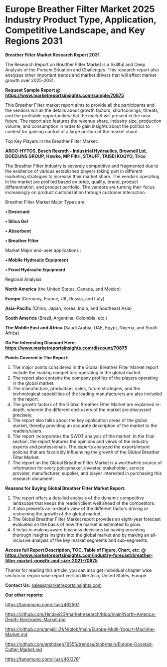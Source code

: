 # Europe Breather Filter Market 2025 Industry Product Type, Application, Competitive Landscape, and Key Regions 2031

<strong>Breather Filter Market Research Report 2031</strong>

The Research Report on Breather Filter Market is a Skillful and Deep Analysis of the Present Situation and Challenges. This research report also analyzes other important trends and market drivers that will affect market growth over 2025-2031.

<strong>Request Sample Report @ <a href=https://www.marketreportsinsights.com/sample/70875>https://www.marketreportsinsights.com/sample/70875</a></strong>

This Breather Filter market report aims to provide all the participants and the vendors will all the details about growth factors, shortcomings, threats, and the profitable opportunities that the market will present in the near future. The report also features the revenue share, industry size, production volume, and consumption in order to gain insights about the politics to contest for gaining control of a large portion of the market share.

Top Key Players in the Breather Filter Market:

<strong>ARGO-HYTOS, Bosch Rexroth - Industrial Hydraulics, Brownell Ltd, DOEDIJNS GROUP, Hawke, MP Filtri, STAUFF, TAISEI KOGYO, Trico</strong>

The Breather Filter Industry is severely competitive and fragmented due to the existence of various established players taking part in different marketing strategies to increase their market share. The vendors operating in the market are profiled based on price, quality, brand, product differentiation, and product portfolio. The vendors are turning their focus increasingly on product customization through customer interaction.

Breather Filter Market Major Types are:

<strong>• Desiccant

• Silica Gel

• Absorbent

• Breather Filter</strong>

Market Major end-user applications :

<strong>• Mobile Hydraulic Equipment

• Fixed Hydraulic Equipment</strong>

Regional Analysis

</u><strong><b>North America</b></strong> (the United States, Canada, and Mexico)

<strong><b>Europe </b></strong>(Germany, France, UK, Russia, and Italy)

<strong><b>Asia-Pacific</b></strong> (China, Japan, Korea, India, and Southeast Asia)

<strong><b>South America</b></strong> (Brazil, Argentina, Colombia, etc.)

<strong><b>The Middle East and Africa</b></strong> (Saudi Arabia, UAE, Egypt, Nigeria, and South Africa)

<strong>Go For Interesting Discount Here: <a href=https://www.marketreportsinsights.com/discount/70875>https://www.marketreportsinsights.com/discount/70875</a></strong>

<strong>Points Covered in The Report:</strong>
<ol>
  <li>The major points considered in the Global Breather Filter Market report include the leading competitors operating in the global market.</li>
  <li>The report also contains the company profiles of the players operating in the global market.</li>
  <li>The manufacture, production, sales, future strategies, and the technological capabilities of the leading manufacturers are also included in the report.</li>
  <li>The growth factors of the Global Breather Filter Market are explained in-depth, wherein the different end-users of the market are discussed precisely.</li>
  <li>The report also talks about the key application areas of the global market, thereby providing an accurate description of the market to the readers/users.</li>
  <li>The report incorporates the SWOT analysis of the market. In the final section, the report features the opinions and views of the industry experts and professionals. The experts analyzed the export/import policies that are favorably influencing the growth of the Global Breather Filter Market.</li>
  <li>The report on the Global Breather Filter Market is a worthwhile source of information for every policymaker, investor, stakeholder, service provider, manufacturer, supplier, and player interested in purchasing this research document.</li>
</ol>
<strong>Reasons for Buying Global Breather Filter Market Report:</strong>

<ol>
  <li>The report offers a detailed analysis of the dynamic competitive landscape that keeps the reader/client well ahead of the competitors.</li>
  <li>It also presents an in-depth view of the different factors driving or restraining the growth of the global market.</li>
  <li>The Global Breather Filter Market report provides an eight-year forecast evaluated on the basis of how the market is estimated to grow.</li>
  <li>It helps in making aware business decisions by having providing thorough insights insights into the global market and by making an all-inclusive analysis of the key market segments and sub-segments.</li>
</ol>
<strong>Access full Report Description, TOC, Table of Figure, Chart, etc. @ <a href=https://www.marketreportsinsights.com/industry-forecast/breather-filter-market-growth-and-size-2021-70875>https://www.marketreportsinsights.com/industry-forecast/breather-filter-market-growth-and-size-2021-70875</a></strong>


Thanks for reading this article; you can also get individual chapter wise section or region wise report version like Asia, United States, Europe.

<strong>Contact Us:</strong>
sales@marketreportsinsights.com

<strong>Our other reports:</strong>

<a href=https://tanomuno.com/illust/462507>https://tanomuno.com/illust/462507</a>

<a href=https://github.com/Hindavi23/marketresearch/blob/main/North-America-Depth-Electrodes-Market.md>https://github.com/Hindavi23/marketresearch/blob/main/North-America-Depth-Electrodes-Market.md</a>

<a href=https://github.com/anjaliiii21/N/blob/main/Europe-Multi-Yogurt-Machine-Market.md>https://github.com/anjaliiii21/N/blob/main/Europe-Multi-Yogurt-Machine-Market.md</a>

<a href=https://github.com/arshdeep76555/trendss/blob/main/Europe-Dovetail-Cutter-Market.md>https://github.com/arshdeep76555/trendss/blob/main/Europe-Dovetail-Cutter-Market.md</a>

<a href=https://tanomuno.com/illust/461376>https://tanomuno.com/illust/461376</a>"
